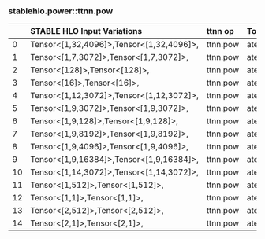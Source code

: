 
### stablehlo.power::ttnn.pow


||STABLE HLO Input Variations|ttnn op|Torch Name|Status|
| :--- | :--- | :--- | :--- | :--- |
|0|Tensor<[1,32,4096]>,Tensor<[1,32,4096]>,|ttnn.pow|aten::pow.Tensor_Scalar|4|
|1|Tensor<[1,7,3072]>,Tensor<[1,7,3072]>,|ttnn.pow|aten::pow.Tensor_Scalar|4|
|2|Tensor<[128]>,Tensor<[128]>,|ttnn.pow|aten::pow.Scalar|4|
|3|Tensor<[16]>,Tensor<[16]>,|ttnn.pow|aten::pow.Tensor_Tensor|4|
|4|Tensor<[1,12,3072]>,Tensor<[1,12,3072]>,|ttnn.pow|aten::pow.Tensor_Scalar|4|
|5|Tensor<[1,9,3072]>,Tensor<[1,9,3072]>,|ttnn.pow|aten::pow.Tensor_Scalar|4|
|6|Tensor<[1,9,128]>,Tensor<[1,9,128]>,|ttnn.pow|aten::pow.Tensor_Scalar|4|
|7|Tensor<[1,9,8192]>,Tensor<[1,9,8192]>,|ttnn.pow|aten::pow.Tensor_Scalar|4|
|8|Tensor<[1,9,4096]>,Tensor<[1,9,4096]>,|ttnn.pow|aten::pow.Tensor_Scalar|4|
|9|Tensor<[1,9,16384]>,Tensor<[1,9,16384]>,|ttnn.pow|aten::pow.Tensor_Scalar|4|
|10|Tensor<[1,14,3072]>,Tensor<[1,14,3072]>,|ttnn.pow|aten::pow.Tensor_Scalar|4|
|11|Tensor<[1,512]>,Tensor<[1,512]>,|ttnn.pow|aten::pow.Tensor_Scalar|4|
|12|Tensor<[1,1]>,Tensor<[1,1]>,|ttnn.pow|aten::pow.Tensor_Scalar|4|
|13|Tensor<[2,512]>,Tensor<[2,512]>,|ttnn.pow|aten::pow.Tensor_Scalar|4|
|14|Tensor<[2,1]>,Tensor<[2,1]>,|ttnn.pow|aten::pow.Tensor_Scalar|4|

